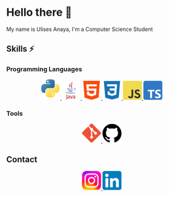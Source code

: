 # Hello there 👋

<!--
**ulisessap/ulisessap** is a ✨ _special_ ✨ repository because its `README.md` (this file) appears on your GitHub profile.

Here are some ideas to get you started:

- 🔭 I’m currently working on ...
- 🌱 I’m currently learning ...
- 👯 I’m looking to collaborate on ...
- 🤔 I’m looking for help with ...
- 💬 Ask me about ...
- 📫 How to reach me: ...
- 😄 Pronouns: ...
- ⚡ Fun fact: ...
-->
My name is Ulises Anaya, I'm a Computer Science Student
## Skills ⚡ 
### Programming Languages
<p align="center">
   
   <a href="https://es.wikipedia.org/wiki/Python_(lenguaje_de_programación)">
    <img src="images/python_logo.png" width="50"/>
  </a>
  
  <a href="https://es.wikipedia.org/wiki/Java_(lenguaje_de_programación)">
    <img src="images/java_logo.png" width="50"/>
  </a>

   <a href="https://es.wikipedia.org/wiki/HTML">
    <img src="images/html_logo.png" width="50"/>
  </a>

   <a href="https://es.wikipedia.org/wiki/CSS">
    <img src="images/css_logo.png" width="50"/>
  </a>

   <a href="https://es.wikipedia.org/wiki/JavaSript">
    <img src="images/javaScriptlogo.png" width="50"/>
  </a>

  <a href="https://es.wikipedia.org/wiki/TypeSript">
    <img src="images/typescript_logo.png" width="50"/>
  </a>

</p>

### Tools
<p align="center">
   <a href="https://git-scm.com/">
    <img src="images/git_logo.png" width="50"/>
  </a>
  
  <a href="https://github.com/">
    <img src="images/github_logo.png" width="50"/>
  </a>
   
</p>

## Contact
<p align="center">
   <a href="https://www.instagram.com/ulisess_ap/">
    <img src="images/Instagram_logo.png" width="50"/>
  </a>
  
  <a href="https://www.linkedin.com/in/ulises-anaya-12808b27b/">
    <img src="images/linkedin.png" width="50"/>
  </a>
   
</p>






